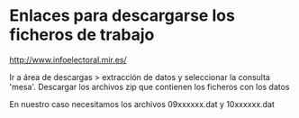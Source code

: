 Enlaces para descargarse los ficheros de trabajo
=========

http://www.infoelectoral.mir.es/

Ir a área de descargas > extracción de datos y seleccionar la consulta 'mesa'. Descargar los archivos zip que contienen los ficheros con los datos

En nuestro caso necesitamos los archivos 09xxxxxx.dat y 10xxxxxx.dat

